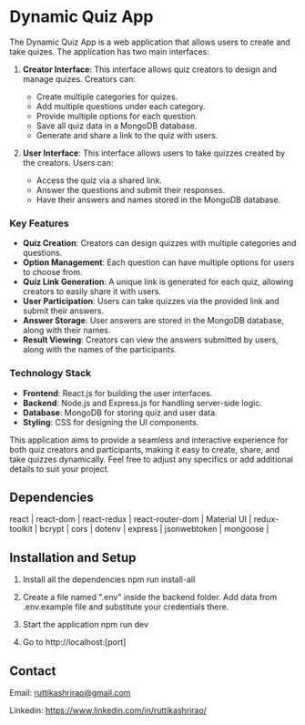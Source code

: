 # Dynamic Quiz App

The Dynamic Quiz App is a web application that allows users to create and take quizes. The application has two main interfaces:

1. **Creator Interface**: This interface allows quiz creators to design and manage quizes. Creators can:
   - Create multiple categories for quizes.
   - Add multiple questions under each category.
   - Provide multiple options for each question.
   - Save all quiz data in a MongoDB database.
   - Generate and share a link to the quiz with users.

2. **User Interface**: This interface allows users to take quizzes created by the creators. Users can:
   - Access the quiz via a shared link.
   - Answer the questions and submit their responses.
   - Have their answers and names stored in the MongoDB database.



### Key Features

- **Quiz Creation**: Creators can design quizzes with multiple categories and questions.
- **Option Management**: Each question can have multiple options for users to choose from.
- **Quiz Link Generation**: A unique link is generated for each quiz, allowing creators to easily share it with users.
- **User Participation**: Users can take quizzes via the provided link and submit their answers.
- **Answer Storage**: User answers are stored in the MongoDB database, along with their names.
- **Result Viewing**: Creators can view the answers submitted by users, along with the names of the participants.
### Technology Stack

- **Frontend**: React.js for building the user interfaces.
- **Backend**: Node.js and Express.js for handling server-side logic.
- **Database**: MongoDB for storing quiz and user data.
- **Styling**: CSS for designing the UI components.

This application aims to provide a seamless and interactive experience for both quiz creators and participants, making it easy to create, share, and take quizzes dynamically.
Feel free to adjust any specifics or add additional details to suit your project.









## Dependencies
react | 
react-dom |
react-redux |
react-router-dom |
Material UI |
redux-toolkit |
bcrypt |
cors |
dotenv |
express |
jsonwebtoken |
mongoose |
## Installation and Setup
1. Install all the dependencies
npm run install-all

2. Create a file named ".env" inside the backend folder. Add data from .env.example file and substitute your credentials there.

3. Start the application 
npm run dev

4. Go to http://localhost:[port]
## Contact
Email: ruttikashrirao@gmail.com

Linkedin: https://www.linkedin.com/in/ruttikashrirao/